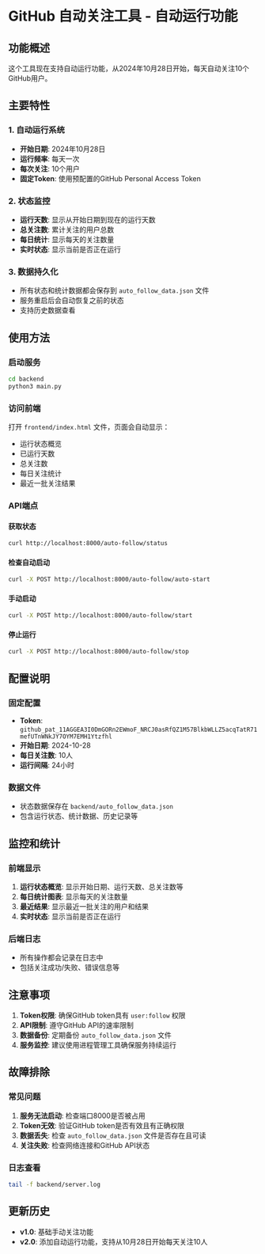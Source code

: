 # GitHub 自动关注工具 - 自动运行功能

## 功能概述

这个工具现在支持自动运行功能，从2024年10月28日开始，每天自动关注10个GitHub用户。

## 主要特性

### 1. 自动运行系统
- **开始日期**: 2024年10月28日
- **运行频率**: 每天一次
- **每次关注**: 10个用户
- **固定Token**: 使用预配置的GitHub Personal Access Token

### 2. 状态监控
- **运行天数**: 显示从开始日期到现在的运行天数
- **总关注数**: 累计关注的用户总数
- **每日统计**: 显示每天的关注数量
- **实时状态**: 显示当前是否正在运行

### 3. 数据持久化
- 所有状态和统计数据都会保存到 `auto_follow_data.json` 文件
- 服务重启后会自动恢复之前的状态
- 支持历史数据查看

## 使用方法

### 启动服务
```bash
cd backend
python3 main.py
```

### 访问前端
打开 `frontend/index.html` 文件，页面会自动显示：
- 运行状态概览
- 已运行天数
- 总关注数
- 每日关注统计
- 最近一批关注结果

### API端点

#### 获取状态
```bash
curl http://localhost:8000/auto-follow/status
```

#### 检查自动启动
```bash
curl -X POST http://localhost:8000/auto-follow/auto-start
```

#### 手动启动
```bash
curl -X POST http://localhost:8000/auto-follow/start
```

#### 停止运行
```bash
curl -X POST http://localhost:8000/auto-follow/stop
```

## 配置说明

### 固定配置
- **Token**: `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`
- **开始日期**: 2024-10-28
- **每日关注数**: 10人
- **运行间隔**: 24小时

### 数据文件
- 状态数据保存在 `backend/auto_follow_data.json`
- 包含运行状态、统计数据、历史记录等

## 监控和统计

### 前端显示
1. **运行状态概览**: 显示开始日期、运行天数、总关注数等
2. **每日统计图表**: 显示每天的关注数量
3. **最近结果**: 显示最近一批关注的用户和结果
4. **实时状态**: 显示当前是否正在运行

### 后端日志
- 所有操作都会记录在日志中
- 包括关注成功/失败、错误信息等

## 注意事项

1. **Token权限**: 确保GitHub token具有 `user:follow` 权限
2. **API限制**: 遵守GitHub API的速率限制
3. **数据备份**: 定期备份 `auto_follow_data.json` 文件
4. **服务监控**: 建议使用进程管理工具确保服务持续运行

## 故障排除

### 常见问题
1. **服务无法启动**: 检查端口8000是否被占用
2. **Token无效**: 验证GitHub token是否有效且有正确权限
3. **数据丢失**: 检查 `auto_follow_data.json` 文件是否存在且可读
4. **关注失败**: 检查网络连接和GitHub API状态

### 日志查看
```bash
tail -f backend/server.log
```

## 更新历史

- **v1.0**: 基础手动关注功能
- **v2.0**: 添加自动运行功能，支持从10月28日开始每天关注10人
